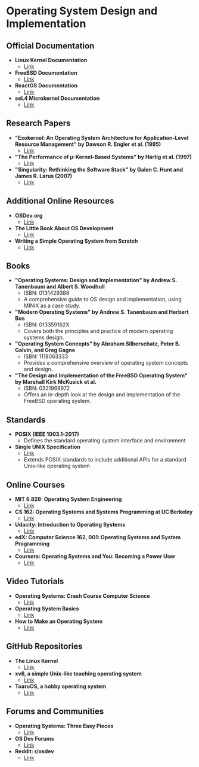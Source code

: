# Operating System Design and Implementation
## Official Documentation
- **Linux Kernel Documentation**
  - [Link](https://www.kernel.org/doc/html/latest/)
- **FreeBSD Documentation**
  - [Link](https://docs.freebsd.org/en/)
- **ReactOS Documentation**
  - [Link](https://reactos.org/wiki/Main_Page)
- **seL4 Microkernel Documentation**
  - [Link](https://sel4.systems/Info/Docs/)

## Research Papers
- **"Exokernel: An Operating System Architecture for Application-Level Resource Management" by Dawson R. Engler et al. (1995)**
  - [Link](https://pdos.csail.mit.edu/6.828/2008/readings/engler95exokernel.pdf)
- **"The Performance of µ-Kernel-Based Systems" by Härtig et al. (1997)**
  - [Link](https://dl.acm.org/doi/10.1145/268998.266660)
- **"Singularity: Rethinking the Software Stack" by Galen C. Hunt and James R. Larus (2007)**
  - [Link](https://www.microsoft.com/en-us/research/wp-content/uploads/2016/02/osr2007_rethinkingsoftwarestack.pdf)

## Additional Online Resources
- **OSDev.org**
  - [Link](https://wiki.osdev.org/Main_Page)
- **The Little Book About OS Development**
  - [Link](https://littleosbook.github.io/)
- **Writing a Simple Operating System from Scratch**
  - [Link](https://www.cs.bham.ac.uk/~exr/lectures/opsys/10_11/lectures/os-dev.pdf)

## Books
- **"Operating Systems: Design and Implementation" by Andrew S. Tanenbaum and Albert S. Woodhull**
  - ISBN: 0131429388
  - A comprehensive guide to OS design and implementation, using MINIX as a case study.
- **"Modern Operating Systems" by Andrew S. Tanenbaum and Herbert Bos**
  - ISBN: 013359162X
  - Covers both the principles and practice of modern operating systems design.
- **"Operating System Concepts" by Abraham Silberschatz, Peter B. Galvin, and Greg Gagne**
  - ISBN: 1118063333
  - Provides a comprehensive overview of operating system concepts and design.
- **"The Design and Implementation of the FreeBSD Operating System" by Marshall Kirk McKusick et al.**
  - ISBN: 0321968972
  - Offers an in-depth look at the design and implementation of the FreeBSD operating system.

## Standards
- **POSIX (IEEE 1003.1-2017)**
  - Defines the standard operating system interface and environment
- **Single UNIX Specification**
  - [Link](https://unix.org/what_is_unix/single_unix_specification.html)
  - Extends POSIX standards to include additional APIs for a standard Unix-like operating system

## Online Courses
- **MIT 6.828: Operating System Engineering**
  - [Link](https://pdos.csail.mit.edu/6.828/2020/schedule.html)
- **CS 162: Operating Systems and Systems Programming at UC Berkeley**
  - [Link](https://cs162.org/)
- **Udacity: Introduction to Operating Systems**
  - [Link](https://www.udacity.com/course/introduction-to-operating-systems--ud923)
- **edX: Computer Science 162, 001: Operating Systems and System Programming**
  - [Link](https://www.edx.org/course/operating-systems-and-system-programming)
- **Coursera: Operating Systems and You: Becoming a Power User**
  - [Link](https://www.coursera.org/learn/os-power-user)

## Video Tutorials
- **Operating Systems: Crash Course Computer Science**
  - [Link](https://www.youtube.com/watch?v=26QPDBe-NB8)
- **Operating System Basics**
  - [Link](https://www.youtube.com/watch?v=9GDX-IyZ_C8)
- **How to Make an Operating System**
  - [Link](https://www.youtube.com/playlist?list=PLHh55M_Kq4OApWScZyPl5HhgsTJS9MZ6M)

## GitHub Repositories
- **The Linux Kernel**
  - [Link](https://github.com/torvalds/linux)
- **xv6, a simple Unix-like teaching operating system**
  - [Link](https://github.com/mit-pdos/xv6-public)
- **ToaruOS, a hobby operating system**
  - [Link](https://github.com/klange/toaruos)

## Forums and Communities
- **Operating Systems: Three Easy Pieces**
  - [Link](http://pages.cs.wisc.edu/~remzi/OSTEP/)
- **OS Dev Forums**
  - [Link](https://forum.osdev.org/)
- **Reddit: r/osdev**
  - [Link](https://www.reddit.com/r/osdev/)
